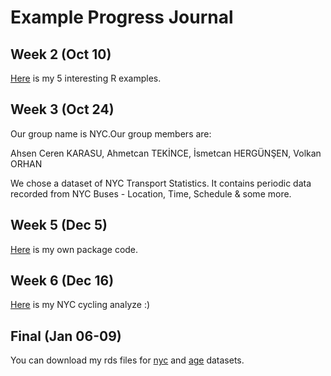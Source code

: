# Example Progress Journal

## Week 2 (Oct 10)

[Here](files/pj-karasua.html) is my 5 interesting R examples. 

## Week 3 (Oct 24)

Our group name is NYC.Our group members are:

Ahsen Ceren KARASU, Ahmetcan TEKİNCE, İsmetcan HERGÜNŞEN, Volkan ORHAN

We chose a dataset of NYC Transport Statistics. It contains periodic data recorded from NYC Buses - Location, Time, Schedule & some more.

## Week 5 (Dec 5)

[Here](files/ack.R.html) is my own package code.

## Week 6 (Dec 16)

[Here](files/NYCycle.html) is my NYC cycling analyze :)

## Final (Jan 06-09)

You can download my rds files for [nyc](files/nyc.rds) and [age](files/age.rds) datasets.
